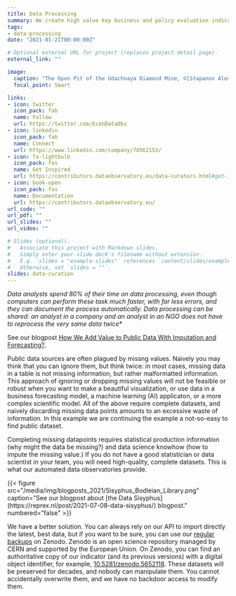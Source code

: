 ```yaml
---
title: Data Processing
summary: We create high value key business and policy evaluation indicators. Scientific proofs require the combination of correctly matching, formatting, and verifying controlled pieces of data. Our data comes from verified and legal sources, with information about use rights and a complete history. You can always take a look at the processing code, too. We do not deal in blood diamonds.
tags:
- data-processing
date: "2021-01-21T00:00:00Z"

# Optional external URL for project (replaces project detail page).
external_link: ""

image:
  caption: "The Open Pit of the Udachnaya Diamond Mine, ©[Stapanov Alexander](https://commons.wikimedia.org/w/index.php?curid=350061)"
  focal_point: Smart

links:
- icon: twitter
  icon_pack: fab
  name: Follow
  url: https://twitter.com/EconDataObs
- icon: linkedin
  icon_pack: fab
  name: Connect
  url: https://www.linkedin.com/company/78562153/
- icon: fa-lightbulb
  icon_pack: fas
  name: Get Inspired
  url: https://contributors.dataobservatory.eu/data-curators.html#get-inspired
- icon: book-open
  icon_pack: fas
  name: Documentation
  url: https://contributors.dataobservatory.eu/
url_code: ""
url_pdf: ""
url_slides: ""
url_video: ""

# Slides (optional).
#   Associate this project with Markdown slides.
#   Simply enter your slide deck's filename without extension.
#   E.g. `slides = "example-slides"` references `content/slides/example-slides.md`.
#   Otherwise, set `slides = ""`.
slides: data-curation
---
```


*Data analysts spend 80% of their time on data processing, even though computers can perform these task much faster, with far less errors, and they can document the process automatically. Data processing can be shared: an analyst in a company and an analyst in an      NGO does not have to reprocess the very same data twice**

See our blogpost [How We Add Value to Public Data With Imputation and Forecasting?](/post/2021-11-06-indicator_value_added/).

Public data sources are often plagued by missng values. Naively you may think that you can ignore them, but think twice: in most cases, missing data in a table is not missing information, but rather malformatted information. This approach of ignoring or dropping missing values will not be feasible or robust when you want to make a beautiful visualization, or use data in a business forecasting model, a machine learning (AI) applicaton, or a more complex scientific model. All of the above require complete datasets, and naively discarding missing data points amounts to an excessive waste of information. In this example we are continuing the example a not-so-easy to find public dataset.

Completing missing datapoints requires statistical production information (why might the data be missing?) and data science knowhow (how to impute the missing value.) If you do not have a good statistician or data scientist in your team, you will need high-quality, complete datasets. This is what our automated data observatories provide.

<td style="text-align: center;">{{< figure src="/media/img/blogposts_2021/Sisyphus_Bodleian_Library.png" caption="See our blogpost about [the Data Sisyphus](https://reprex.nl/post/2021-07-08-data-sisyphus/) blogpost." numbered="false" >}}</td>

We have a better solution. You can always rely on our API to import directly the latest, best data, but if you want to be sure, you can use our [regular backups](https://zenodo.org/record/5652118#.YYhGOGDMLIU) on Zenodo. Zenodo is an open science repository managed by CERN and supported by the European Union. On Zenodo, you can find an authoritative copy of our indicator (and its previous versions) with a digital object identifier, for example, [10.5281/zenodo.5652118](https://doi.org/10.5281/zenodo.5652118). These datasets will be preserved for decades, and nobody can manipulate them. You cannot accidentally overwrite them, and we have no backdoor access to modify them.
